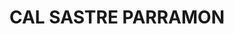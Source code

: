 ---
layout: patrimoni-details
title:  "CAL SASTRE PARRAMON"
collections: ["patrimoni-arquitectonic"]
coordinates:
  - group1:
        - [1.461049182751111, 42.35797790839321]
        - [1.461197622045997, 42.357998363801009]
        - [1.461210062765198, 42.35794674145982]
        - [1.461190560519669, 42.357941942227647]
        - [1.461191988100973, 42.357918022510141]
        - [1.461090908943448, 42.357910563509144]
        - [1.461072407733862, 42.357907968181586]
        - [1.461057238801325, 42.357907138683586]
        - [1.461054696565021, 42.357942152327425]
        - [1.461049182751111, 42.35797790839321]
---